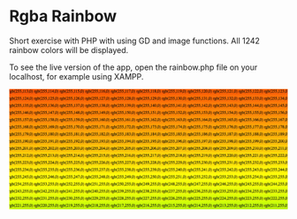 # Rgba Rainbow 

Short exercise with PHP with using GD and image functions. 
All 1242 rainbow colors will be displayed.

To see the live version of the app, open the rainbow.php file on your localhost, for example using XAMPP.

![Screenshot](rainbow.png)
